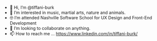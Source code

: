 - 👋 Hi, I’m @tiffani-burk
- 👀 I’m interested in music, martial arts, nature and animals.
- 🤓 I’m attended Nashville Software School for UX Design and Front-End Development
- 💞️ I’m looking to collaborate on anything.
- 📫 How to reach me ... https://www.linkedin.com/in/tiffani-burk/

<!---
tiffani-burk/tiffani-burk is a ✨ special ✨ repository because its `README.md` (this file) appears on your GitHub profile.
You can click the Preview link to take a look at your changes.
--->
